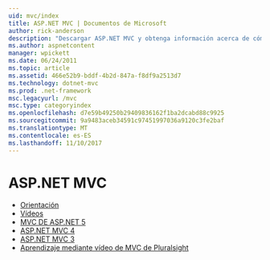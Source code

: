 ```yaml
---
uid: mvc/index
title: ASP.NET MVC | Documentos de Microsoft
author: rick-anderson
description: "Descargar ASP.NET MVC y obtenga información acerca de cómo crear aplicaciones web mediante el modelo de controlador de vista de modelo."
ms.author: aspnetcontent
manager: wpickett
ms.date: 06/24/2011
ms.topic: article
ms.assetid: 466e52b9-bddf-4b2d-847a-f8df9a2513d7
ms.technology: dotnet-mvc
ms.prod: .net-framework
msc.legacyurl: /mvc
msc.type: categoryindex
ms.openlocfilehash: d7e59b49250b29409836162f1ba2dcabd88c9925
ms.sourcegitcommit: 9a9483aceb34591c97451997036a9120c3fe2baf
ms.translationtype: MT
ms.contentlocale: es-ES
ms.lasthandoff: 11/10/2017
---
```

<a name="aspnet-mvc"></a>ASP.NET MVC
====================
- [Orientación](overview/index.md)
- [Vídeos](videos/index.md)
- [MVC DE ASP.NET 5](mvc5.md)
- [ASP.NET MVC 4](mvc4.md)
- [ASP.NET MVC 3](mvc3.md)
- [Aprendizaje mediante vídeo de MVC de Pluralsight](pluralsight.md)
